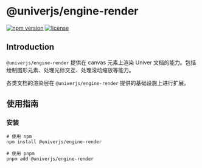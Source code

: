 # @univerjs/engine-render

[![npm version](https://img.shields.io/npm/v/@univerjs/engine-render)](https://npmjs.org/package/@univerjs/engine-render)
[![license](https://img.shields.io/npm/l/@univerjs/engine-render)](https://img.shields.io/npm/l/@univerjs/engine-render)

## Introduction

`@univerjs/engine-render` 提供在 canvas 元素上渲染 Univer 文档的能力。包括绘制图形元素、处理光标交互、处理滚动缩放等能力。

各类文档的渲染层在 `@univerjs/engine-render` 提供的基础设施上进行扩展。

## 使用指南

### 安装

```shell
# 使用 npm
npm install @univerjs/engine-render

# 使用 pnpm
pnpm add @univerjs/engine-render
```
